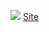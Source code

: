 ![](https://user-images.githubusercontent.com/61394759/158681437-cf389625-3a4b-424d-a8a8-bf4a5caded69.png)
[Site](https://stemify2.net/)
